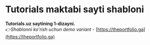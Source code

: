 # Tutorials maktabi sayti shabloni
**Tutorials.uz saytining 1-dizayni.** <br>
_👉Shablonni ko'rish uchun demo variant_ - [https://theportfolio.ga](https://theportfolio.ga)

